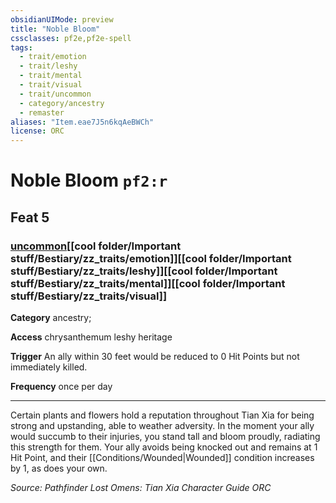 ```yaml
---
obsidianUIMode: preview
title: "Noble Bloom"
cssclasses: pf2e,pf2e-spell
tags:
  - trait/emotion
  - trait/leshy
  - trait/mental
  - trait/visual
  - trait/uncommon
  - category/ancestry
  - remaster
aliases: "Item.eae7J5n6kqAeBWCh"
license: ORC
---
```

# Noble Bloom `pf2:r`
## Feat 5
### [uncommon](cool%20folder/Important%20stuff/Bestiary/zz_traits/uncommon.md "Uncommon Rarity Trait")[[cool folder/Important stuff/Bestiary/zz_traits/emotion]][[cool folder/Important stuff/Bestiary/zz_traits/leshy]][[cool folder/Important stuff/Bestiary/zz_traits/mental]][[cool folder/Important stuff/Bestiary/zz_traits/visual]]

**Category** ancestry; 




**Access** chrysanthemum leshy heritage

**Trigger** An ally within 30 feet would be reduced to 0 Hit Points but not immediately killed.

**Frequency** once per day

* * *

Certain plants and flowers hold a reputation throughout Tian Xia for being strong and upstanding, able to weather adversity. In the moment your ally would succumb to their injuries, you stand tall and bloom proudly, radiating this strength for them. Your ally avoids being knocked out and remains at 1 Hit Point, and their [[Conditions/Wounded|Wounded]] condition increases by 1, as does your own.

*Source: Pathfinder Lost Omens: Tian Xia Character Guide*
*ORC*